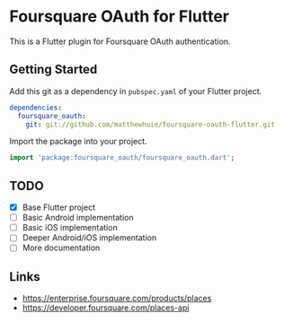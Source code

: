 # Foursquare OAuth for Flutter
This is a Flutter plugin for Foursquare OAuth authentication.

## Getting Started
Add this git as a dependency in `pubspec.yaml` of your Flutter project.
```yaml
dependencies:
  foursquare_oauth:
    git: git://github.com/matthewhuie/foursquare-oauth-flutter.git
```

Import the package into your project.
```dart
import 'package:foursquare_oauth/foursquare_oauth.dart';
```

## TODO
- [x] Base Flutter project
- [ ] Basic Android implementation
- [ ] Basic iOS implementation
- [ ] Deeper Android/iOS implementation
- [ ] More documentation

## Links
- https://enterprise.foursquare.com/products/places
- https://developer.foursquare.com/places-api
